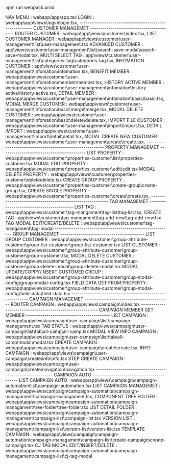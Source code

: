 npm run webpack:prod

NAV MENU : webapp/app/app.tsx
LOGIN : \webapp\app\views\login\login.tsx,
------------------------------------------------------- CUSTOMER MANAGEMET -----------------------------------------
ROUTER CUSTOMER : webapp\app\views\customer\index.tsx,
LIST CUSTOMER MANAGER : webapp\app\views\customer\user-management\list\user-management.tsx
ADVANCED CUSTOMER : app\views\customer\user-management\list\search-save-modal\search-save-modal.tsx,
MULTI SELECT TAG : app\views\customer\user-management\list\categories-tag\categories-tag.tsx,
INFOMATION CUSTOMER : app\views\customer\user-management\infomation\infomation.tsx,
BENEFIT MEMBER : webapp\app\views\customer\user-management\infomation\member\member.tsx,
HISTORY ACTIVE MEMBER : webapp\app\views\customer\user-management\infomation\history-active\history-active.tsx,
DETAIL MEMBER : webapp\app\views\customer\user-management\infomation\basic\basic.tsx,
MODAL MERGE CUSTOMER : webapp\app\views\customer\user-management\infomation\basic\merge\merge.tsx,
MODAL DELETE CUSTOMER : webapp\app\views\customer\user-management\infomation\basic\delete\delete.tsx,
IMPORT FILE CUSTOMER : webapp\app\views\customer\user-management\import\import.tsx,
DETAIL IMPORT : webapp\app\views\customer\user-management\import\detail\detail.tsx,
MODAL CREATE NEW CUSTOMER : webapp\app\views\customer\user-management\create\create.tsx,
--------------------------------------------------------- PROPERTY MANAGEMET -----------------------------------------
LIST PROPERTY : webapp\app\views\customer\properties-customer\list\properties-customer.tsx
MODAL EDIT PROPERTY : webapp\app\views\customer\properties-customer\edit\edit.tsx
MODAL DELETE PROPERTY : webapp\app\views\customer\properties-customer\delete\delete.tsx
CREATE GROUP PROPERTY : webapp\app\views\customer\properties-customer\create-group\create-group.tsx,
CREATE SINGLE PROPERTY : webapp\app\views\customer\properties-customer\create\create.tsx,
--------------------------------------------------------- TAG MANAGEMET -----------------------------------------
LIST TAG : webapp\app\views\customer\tag-mangament\tag-list\tag-list.tsx,
CREATE TAG : app\views\customer\tag-mangament\tag-add-new\tag-add-new.tsx
TAG MODAL EDIT/CREATE/DELETE : webapp\app\views\customer\tag-mangament\tag-modal
--------------------------------------------------------- GROUP MANAGEMET -----------------------------------------
LIST GROUP CUSTOMER : webapp\app\views\customer\group-attribute-customer\group-list-customer\group-list-customer.tsx
LIST CUSTOMER : webapp\app\views\customer\group-attribute-customer\group-customer\group-customer.tsx,
MODAL DELETE CUSTOMER : webapp\app\views\customer\group-attribute-customer\group-customer\group-delete-modal\group-delete-modal.tsx
MODAL UPDATE/COPPY/INSERT CUSTOMER GROUP : webapp\app\views\customer\group-attribute-customer\group-modal-config\group-modal-config.tsx
FIELD DATA GET FROM PROPERTY : webapp\app\views\customer\group-attribute-customer\group-modal-config\field-data\field-data.tsx
--------------------------------------------------------- CAMPAIGN MANAGEMET -----------------------------------------
ROUTER CAMPAIGN  : webapp\app\views\campaign\index.tsx
--------------------------------------------------------- CAMPAIGN MEMBER GET MEMBER -----------------------------------------
LIST CAMPAIGN : webapp\app\views\campaign\user-campaign\list\campaign-management.tsx
TAB STATUS : webapp\app\views\campaign\user-campaign\list\tab\all-camp\all-camp.tsx
MODAL VIEW INFO CAMPAIGN : webapp\app\views\campaign\user-campaign\list\tab\all-camp\modal\modal.tsx
CREATE CAMPAIGN : webapp\app\views\campaign\user-campaign\create\create.tsx,
INFO CAMPAIGN : webapp\app\views\campaign\user-campaign\create\info\info.tsx
STEP CREATE CAMPAIGN : webapp\app\views\campaign\user-campaign\create\navigation\navigation.tsx
--------------------------------------------------------- CAMPAIGN AUTO -----------------------------------------
LIST CAMPAIGN AUTO : webapp\app\views\campaign\campaign-automation\list\campaign-automation.tsx
LIST CAMPAIGN MANAGEMET : webapp\app\views\campaign\campaign-automation\campaign-managament\campaign-managament.tsx,
COMPONENT TREE FOLDER : webapp\app\views\campaign\campaign-automation\campaign-managament\tree-folder\tree-folder.tsx
LIST DETAIL FOLDER : webapp\app\views\campaign\campaign-automation\campaign-managament\campaign-list\campaign-list.tsx
VERSION LIST : webapp\app\views\campaign\campaign-automation\campaign-managament\campaign-list\version-list\version-list.tsx
TEMPLATE CAMPAIGN : webapp\app\views\campaign\campaign-automation\campaign-managament\campaign-list\create-campaign\create-campaign.tsx
CJ TAG MODAL EDIT/INSERT/DELETE  : webapp\app\views\campaign\campaign-automation\campaign-managament\campaign-list\cj-tag-modal
